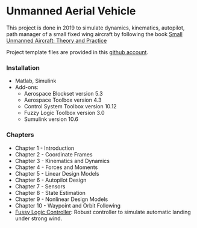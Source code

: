 # Unmanned Aerial Vehicle
This project is done in 2019 to simulate dynamics, kinematics, autopilot, path manager of a small fixed wing aircraft by following the book [Small Unmanned Aircraft: Theory and Practice](https://press.princeton.edu/books/hardcover/9780691149219/small-unmanned-aircraft)

Project template files are provided in this [github account](https://github.com/randybeard/uavbook).

### Installation
- Matlab, Simulink
- Add-ons: 
	- Aerospace Blockset version 5.3
	- Aerospace Toolbox version 4.3
	- Control System Toolbox version 10.12
	- Fuzzy Logic Toolbox version 3.0
	- Sumulink version 10.6

### Chapters
- Chapter 1 - Introduction
- Chapter 2 - Coordinate Frames
- Chapter 3 - Kinematics and Dynamics
- Chapter 4 - Forces and Moments
- Chapter 5 - Linear Design Models
- Chapter 6 - Autopilot Design
- Chapter 7 - Sensors
- Chapter 8 - State Estimation
- Chapter 9 - Nonlinear Design Models
- Chapter 10 - Waypoint and Orbit Following
- [Fussy Logic Controller](./Report/Report.pdf): Robust controller to simulate automatic landing under strong wind.